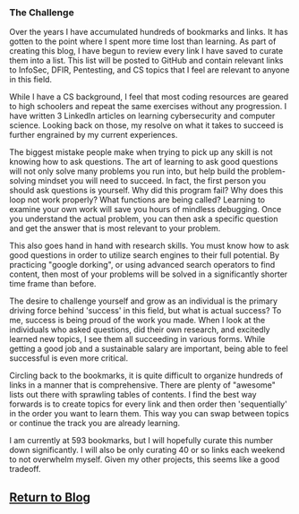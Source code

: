 ### The Challenge
Over the years I have accumulated hundreds of bookmarks and links. It has gotten to the point where I spent more time lost than learning. As part of creating this blog, I have begun to review every link I have saved to curate them into a list. This list will be posted to GitHub and contain relevant links to InfoSec, DFIR, Pentesting, and CS topics that I feel are relevant to anyone in this field.

While I have a CS background, I feel that most coding resources are geared to high schoolers and repeat the same exercises without any progression. I have written 3 LinkedIn articles on learning cybersecurity and computer science. Looking back on those, my resolve on what it takes to succeed is further engrained by my current experiences. 

The biggest mistake people make when trying to pick up any skill is not knowing how to ask questions. The art of learning to ask good questions will not only solve many problems you run into, but help build the problem-solving mindset you will need to succeed. In fact, the first person you should ask questions is yourself. Why did this program fail? Why does this loop not work properly? What functions are being called? Learning to examine your own work will save you hours of mindless debugging. Once you understand the actual problem, you can then ask a specific question and get the answer that is most relevant to your problem. 

This also goes hand in hand with research skills. You must know how to ask good questions in order to utilize search engines to their full potential. By practicing "google dorking", or using advanced search operators to find content, then most of your problems will be solved in a significantly shorter time frame than before. 

The desire to challenge yourself and grow as an individual is the primary driving force behind 'success' in this field, but what is actual success? To me, success is being proud of the work you made. When I look at the individuals who asked questions, did their own research, and excitedly learned new topics, I see them all succeeding in various forms. While getting a good job and a sustainable salary are important, being able to feel successful is even more critical.  

Circling back to the bookmarks, it is quite difficult to organize hundreds of links in a manner that is comprehensive. There are plenty of "awesome" lists out there with sprawling tables of contents. I find the best way forwards is to create topics for every link and then order then 'sequentially' in the order you want to learn them. This way you can swap between topics or continue the track you are already learning. 

I am currently at 593 bookmarks, but I will hopefully curate this number down significantly. I will also be only curating 40 or so links each weekend to not overwhelm myself. Given my other projects, this seems like a good tradeoff. 


## [Return to Blog](https://steelsleuth.github.io/vigilant-meme/)
